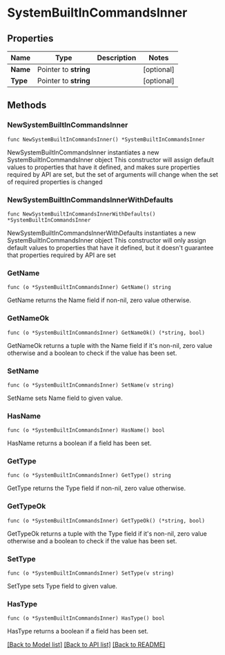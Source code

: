 # SystemBuiltInCommandsInner

## Properties

Name | Type | Description | Notes
------------ | ------------- | ------------- | -------------
**Name** | Pointer to **string** |  | [optional] 
**Type** | Pointer to **string** |  | [optional] 

## Methods

### NewSystemBuiltInCommandsInner

`func NewSystemBuiltInCommandsInner() *SystemBuiltInCommandsInner`

NewSystemBuiltInCommandsInner instantiates a new SystemBuiltInCommandsInner object
This constructor will assign default values to properties that have it defined,
and makes sure properties required by API are set, but the set of arguments
will change when the set of required properties is changed

### NewSystemBuiltInCommandsInnerWithDefaults

`func NewSystemBuiltInCommandsInnerWithDefaults() *SystemBuiltInCommandsInner`

NewSystemBuiltInCommandsInnerWithDefaults instantiates a new SystemBuiltInCommandsInner object
This constructor will only assign default values to properties that have it defined,
but it doesn't guarantee that properties required by API are set

### GetName

`func (o *SystemBuiltInCommandsInner) GetName() string`

GetName returns the Name field if non-nil, zero value otherwise.

### GetNameOk

`func (o *SystemBuiltInCommandsInner) GetNameOk() (*string, bool)`

GetNameOk returns a tuple with the Name field if it's non-nil, zero value otherwise
and a boolean to check if the value has been set.

### SetName

`func (o *SystemBuiltInCommandsInner) SetName(v string)`

SetName sets Name field to given value.

### HasName

`func (o *SystemBuiltInCommandsInner) HasName() bool`

HasName returns a boolean if a field has been set.

### GetType

`func (o *SystemBuiltInCommandsInner) GetType() string`

GetType returns the Type field if non-nil, zero value otherwise.

### GetTypeOk

`func (o *SystemBuiltInCommandsInner) GetTypeOk() (*string, bool)`

GetTypeOk returns a tuple with the Type field if it's non-nil, zero value otherwise
and a boolean to check if the value has been set.

### SetType

`func (o *SystemBuiltInCommandsInner) SetType(v string)`

SetType sets Type field to given value.

### HasType

`func (o *SystemBuiltInCommandsInner) HasType() bool`

HasType returns a boolean if a field has been set.


[[Back to Model list]](../README.md#documentation-for-models) [[Back to API list]](../README.md#documentation-for-api-endpoints) [[Back to README]](../README.md)


